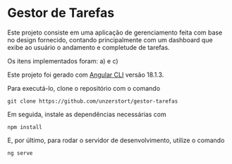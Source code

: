 # Gestor de Tarefas

Este projeto consiste em uma aplicação de gerenciamento feita com base no design fornecido, contando principalmente com um dashboard que exibe ao usuário o andamento e completude de tarefas.

Os itens implementados foram: a) e c) 

Este projeto foi gerado com [Angular CLI](https://github.com/angular/angular-cli) versão 18.1.3.

Para executá-lo, clone o repositório com o comando

```
git clone https://github.com/unzerstort/gestor-tarefas
```

Em seguida, instale as dependências necessárias com

```
npm install
```

E, por último, para rodar o servidor de desenvolvimento, utilize o comando

```
ng serve
```
